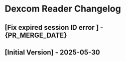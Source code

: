 # Dexcom Reader Changelog

## [Fix expired session ID error ] - {PR_MERGE_DATE}

## [Initial Version] - 2025-05-30
